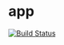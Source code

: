 # app

[![Build Status](https://travis-ci.com/bmeritter/app.svg?branch=master)](https://travis-ci.com/bmeritter/app)
